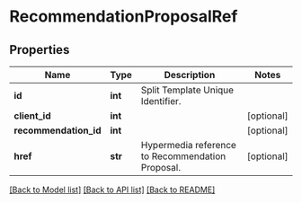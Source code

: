 # RecommendationProposalRef

## Properties
Name | Type | Description | Notes
------------ | ------------- | ------------- | -------------
**id** | **int** | Split Template Unique Identifier. | 
**client_id** | **int** |  | [optional] 
**recommendation_id** | **int** |  | [optional] 
**href** | **str** | Hypermedia reference to Recommendation Proposal. | [optional] 

[[Back to Model list]](../README.md#documentation-for-models) [[Back to API list]](../README.md#documentation-for-api-endpoints) [[Back to README]](../README.md)

